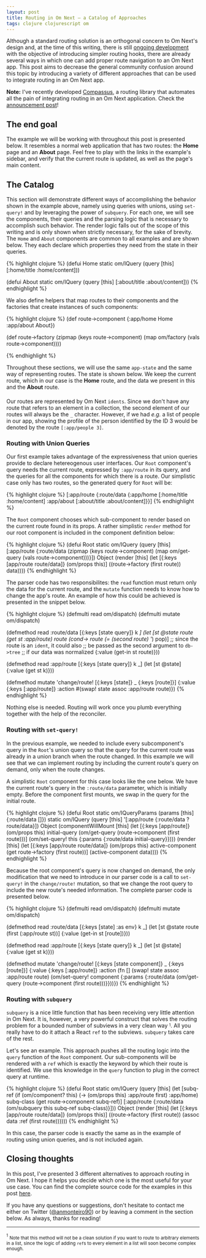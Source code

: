 ```yaml
---
layout: post
title: Routing in Om Next — a Catalog of Approaches
tags: clojure clojurescript om
---
```


Although a standard routing solution is an orthogonal concern to Om Next's design and, at the time of this writing, there is still [ongoing development](https://github.com/omcljs/om/wiki/Routing-Support) with the objective of introducing simpler routing hooks, there are already several ways in which one can add proper route navigation to an Om Next app. This post aims to decrease the general community confusion around this topic by introducing a variety of different approaches that can be used to integrate routing in an Om Next app.

<!--more-->


<div class="message">
  <strong>Note:</strong> I've recently developed <a href="https://github.com/anmonteiro/compassus">Compassus</a>, a routing library that automates all the pain of integrating routing in an Om Next application. Check the <a href="{% post_url 2016-06-12-the-quest-for-a-unified-routing-solution-in-om-next %}">announcement post</a>!
</div>



## **The end goal**

The example we will be working with throughout this post is presented below. It resembles a normal web application that has two routes: the **Home** page and an **About** page. Feel free to play with the links in the example's sidebar, and verify that the current route is updated, as well as the page's main content.

<div style="margin-bottom: 20px;">
  <div id="dp-card-1"></div>
</div>


## **The Catalog**

This section will demonstrate different ways of accomplishing the behavior shown in the example above, namely using queries with unions, using `set-query!` and by leveraging the power of `subquery`. For each one, we will see the components, their queries and the parsing logic that is necessary to accomplish such behavior. The render logic falls out of the scope of this writing and is only shown when strictly necessary, for the sake of brevity. The `Home` and `About` components are common to all examples and are shown below. They each declare which properties they need from the state in their queries.

{% highlight clojure %}
(defui Home
  static om/IQuery
  (query [this]
    [:home/title :home/content]))

(defui About
  static om/IQuery
  (query [this]
    [:about/title :about/content]))
{% endhighlight %}

We also define helpers that map routes to their components and the factories that create instances of such components:

{% highlight clojure %}
(def route->component
  {:app/home Home
   :app/about About})

(def route->factory
  (zipmap (keys route->component)
    (map om/factory (vals route->component))))

{% endhighlight %}

Throughout these sections, we will use the same `app-state` and the same way of representing routes. The state is shown below. We keep the current route, which in our case is the **Home** route, and the data we present in this and the **About** route.

<div style="margin-bottom: 20px;">
  <div id="dp-card-2"></div>
</div>

Our routes are represented by Om Next `idents`. Since we don't have any route that refers to an element in a collection, the second element of our routes will always be the `_` character. However, if we had *e.g.* a list of people in our app, showing the profile of the person identified by the ID 3 would be denoted by the route `[:app/people 3]`.


### **Routing with Union Queries**

Our first example takes advantage of the expressiveness that union queries provide to declare hetereogenous user interfaces. Our `Root` component's query needs the current route, expressed by `:app/route` in its query, and the queries for all the components for which there is a route. Our simplistic case only has two routes, so the generated query for `Root` will be:

{% highlight clojure %}
[:app/route
{:route/data {:app/home [:home/title :home/content]
              :app/about [:about/title :about/content]}}]
{% endhighlight %}

The `Root` component chooses which sub-component to render based on the current route found in its props. A rather simplistic `render` method for our root component is included in the component definition below:

{% highlight clojure %}
(defui Root
  static om/IQuery
  (query [this]
    [:app/route
    {:route/data (zipmap (keys route->component)
                   (map om/get-query (vals route->component)))}])
  Object
  (render [this]
    (let [{:keys [app/route route/data]} (om/props this)]
      ((route->factory (first route)) data))))
{% endhighlight %}

The parser code has two responsibilites: the `read` function must return only the data for the current route, and the `mutate` function needs to know how to change the app's route. An example of how this could be achieved is presented in the snippet below.

{% highlight clojure %}
(defmulti read om/dispatch)
(defmulti mutate om/dispatch)

(defmethod read :route/data
   [{:keys [state query]} k _]
   (let [st @state
         route (get st :app/route)
         route (cond-> route
                 (= (second route) '_) pop)]
     ;; since the route is an `ident`, it could also
     ;; be passed as the second argument to `db->tree`
     ;; if our data was normalized
     {:value (get-in st route)}))

(defmethod read :app/route
   [{:keys [state query]} k _]
   (let [st @state]
     {:value (get st k)}))

(defmethod mutate 'change/route!
  [{:keys [state]} _ {:keys [route]}]
  {:value {:keys [:app/route]}
   :action #(swap! state assoc :app/route route)})
{% endhighlight %}

Nothing else is needed. Routing will work once you plumb everything together with the help of the reconciler.


### **Routing with `set-query!`**

In the previous example, we needed to include every subcomponent's query in the `Root`'s union query so that the query for the current route was already in a union branch when the route changed. In this example we will see that we can implement routing by including the current route's query on demand, only when the route changes.

A simplistic `Root` component for this case looks like the one below. We have the current route's query in the `:route/data` parameter, which is initially empty. Before the component first mounts, we swap in the query for the initial route.

{% highlight clojure %}
(defui Root
  static om/IQueryParams
  (params [this]
    {:route/data []})
  static om/IQuery
  (query [this]
    '[:app/route {:route/data ?route/data}])
  Object
  (componentWillMount [this]
    (let [{:keys [app/route]} (om/props this)
          initial-query (om/get-query (route->component (first route)))]
      (om/set-query! this {:params {:route/data initial-query}})))
  (render [this]
    (let [{:keys [app/route route/data]} (om/props this)
          active-component (get route->factory (first route))]
      (active-component data))))
{% endhighlight %}

Because the root component's query is now changed on demand, the only modification that we need to introduce in our parser code is a call to `set-query!` in the `change/route!` mutation, so that we change the root query to include the new route's needed information. The complete parser code is presented below.

{% highlight clojure %}
(defmulti read om/dispatch)
(defmulti mutate om/dispatch)

(defmethod read :route/data
  [{:keys [state] :as env} k _]
  (let [st @state
        route (first (:app/route st))]
    {:value (get-in st [route])}))

(defmethod read :app/route
   [{:keys [state query]} k _]
   (let [st @state]
     {:value (get st k)}))

(defmethod mutate 'change/route!
  [{:keys [state component]} _ {:keys [route]}]
  {:value {:keys [:app/route]}
   :action (fn []
             (swap! state assoc :app/route route)
             (om/set-query! component
               {:params {:route/data (om/get-query (route->component (first route)))}}))})
{% endhighlight %}


### **Routing with `subquery`**

`subquery` is a nice little function that has been receiving very little attention in Om Next. It is, however, a very powerful construct that solves the routing problem for a bounded number of subviews in a very clean way <sup><sub>1</sub></sup>. All you really have to do it attach a React `ref` to the subviews. `subquery` takes care of the rest.

Let's see an example. This approach pushes all the routing logic into the `query` function of the `Root` component. Our sub-components will be rendered with a `ref` which is exactly the keyword by which their route is identified. We use this knowledge in the `query` function to plug in the correct query at runtime.

{% highlight clojure %}
(defui Root
  static om/IQuery
  (query [this]
    (let [subq-ref (if (om/component? this)
                     (-> (om/props this) :app/route first)
                     :app/home)
          subq-class (get route->component subq-ref)]
      [:app/route {:route/data (om/subquery this subq-ref subq-class)}]))
  Object
  (render [this]
    (let [{:keys [app/route route/data]} (om/props this)]
      ((route->factory (first route)) (assoc data :ref (first route))))))
{% endhighlight %}

In this case, the parser code is exactly the same as in the example of routing using union queries, and is not included again.


## **Closing thoughts**

In this post, I've presented 3 different alternatives to approach routing in Om Next. I hope it helps you decide which one is the most useful for your use case. You can find the complete source code for the examples in this post [here](https://github.com/anmonteiro/anmonteiro.github.io/tree/master/assets/cljs/om_next_routing).

If you have any questions or suggestions, don't hesitate to contact me either on Twitter ([@anmonteiro90](https://twitter.com/anmonteiro90)) or by leaving a comment in the section below. As always, thanks for reading!


<script type="text/javascript" src="/public/js/om_next_routing.js"></script>



---

<sup><sub>1</sub></sup> <sub>Note that this method will not be a clean solution if you want to route to arbitrary elements in a list, since the logic of adding `ref`s to every element in a list will soon become complex enough.</sub>
